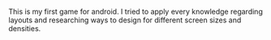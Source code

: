 This is my first game for android. I tried to apply every knowledge regarding layouts and researching ways to design for different screen sizes and densities.
